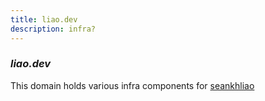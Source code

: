 ```yaml
---
title: liao.dev
description: infra?
---
```


### _liao.dev_

This domain holds various infra components for [seankhliao](https://seankhliao.com/w-s-liaodev)
